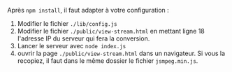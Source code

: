 Après `npm install`, il faut adapter à votre configuration :

1. Modifier le fichier `./lib/config.js`
2. Modifier le fichier `./public/view-stream.html` en mettant ligne 18 l'adresse IP du serveur qui fera la conversion.
3. Lancer le serveur avec `node index.js`
4. ouvrir la page `./public/view-stream.html` dans un navigateur. Si vous la recopiez, il faut dans le même dossier le fichier `jsmpeg.min.js`.
